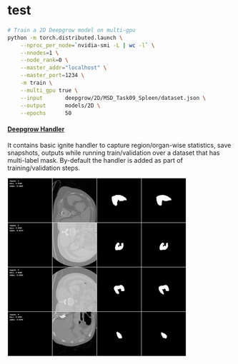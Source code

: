 # test

```bash
# Train a 2D Deepgrow model on multi-gpu
python -m torch.distributed.launch \
    --nproc_per_node=`nvidia-smi -L | wc -l` \
    --nnodes=1 \
    --node_rank=0 \
    --master_addr="localhost" \
    --master_port=1234 \
    -m train \
    --multi_gpu true \
    --input       deepgrow/2D/MSD_Task09_Spleen/dataset.json \
    --output      models/2D \
    --epochs      50
```

#### [Deepgrow Handler](./handler.py)
It contains basic ignite handler to capture region/organ-wise statistics, save snapshots, outputs while running train/validation over a dataset that has multi-label mask.
By-default the handler is added as part of training/validation steps.

<img src="./snapshot.png" alt="Your image title" width="400"/>
